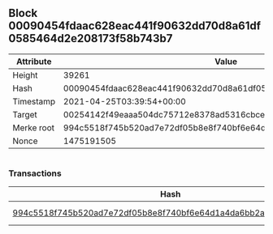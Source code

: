 ## Block 00090454fdaac628eac441f90632dd70d8a61df0585464d2e208173f58b743b7

Attribute | Value
--- | ---
Height | 39261
Hash | 00090454fdaac628eac441f90632dd70d8a61df0585464d2e208173f58b743b7
Timestamp | 2021-04-25T03:39:54+00:00
Target | 00254142f49eaaa504dc75712e8378ad5316cbcead634704b3734b6271167cc4
Merke root | 994c5518f745b520ad7e72df05b8e8f740bf6e64d1a4da6bb2a4b7fd67e218ee
Nonce | 1475191505

```

```

### Transactions

Hash | Amount
--- | ---
[994c5518f745b520ad7e72df05b8e8f740bf6e64d1a4da6bb2a4b7fd67e218ee](994c5518f745b520ad7e72df05b8e8f740bf6e64d1a4da6bb2a4b7fd67e218ee.md) | 10.00000000 SKEPTI 
